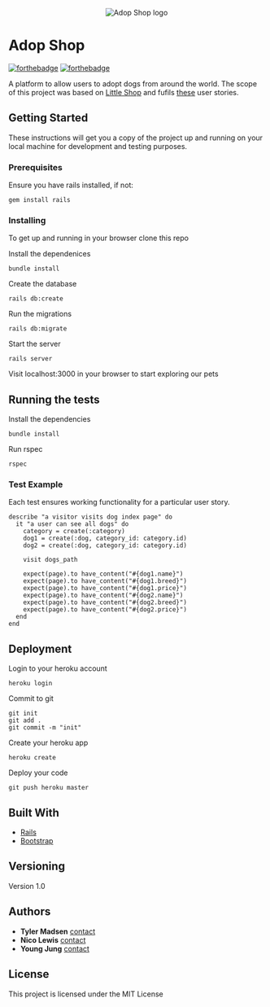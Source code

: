 <p align="center">
  <img src="https://image.ibb.co/jhTWew/dog_logo.jpg" alt="Adop Shop logo"/>
</p>



# Adop Shop

[![forthebadge](http://forthebadge.com/images/badges/made-with-ruby.svg)](http://forthebadge.com)
[![forthebadge](http://forthebadge.com/images/badges/built-with-love.svg)](http://forthebadge.com)

A platform to allow users to adopt dogs from around the world. The scope of this project was based on [Little Shop](https://www.google.com) and fufils [these](https://www.google.com) user stories.



## Getting Started


These instructions will get you a copy of the project up and running on your local machine for development and testing purposes.

### Prerequisites

Ensure you have rails installed, if not:

```
gem install rails 
```

### Installing

To get up and running in your browser clone this repo 

Install the dependenices

```
bundle install 
```

Create the database

```
rails db:create
```

Run the migrations

```
rails db:migrate
```

Start the server

```
rails server
```

Visit localhost:3000 in your browser to start exploring our pets

## Running the tests

Install the dependencies

```
bundle install
```

Run rspec

```
rspec
```


### Test Example

Each test ensures working functionality for a particular user story. 

```
describe "a visitor visits dog index page" do
  it "a user can see all dogs" do
    category = create(:category)
    dog1 = create(:dog, category_id: category.id)
    dog2 = create(:dog, category_id: category.id)

    visit dogs_path

    expect(page).to have_content("#{dog1.name}")
    expect(page).to have_content("#{dog1.breed}")
    expect(page).to have_content("#{dog1.price}")
    expect(page).to have_content("#{dog2.name}")
    expect(page).to have_content("#{dog2.breed}")
    expect(page).to have_content("#{dog2.price}")
  end
end
```

## Deployment

Login to your heroku account

```
heroku login
```

Commit to git

```
git init
git add .
git commit -m "init"
```

Create your heroku app

```
heroku create
```

Deploy your code

```
git push heroku master
```


## Built With

* [Rails](https://github.com/rails/rails) 
* [Bootstrap](https://github.com/twbs/bootstrap-rubygem) 


## Versioning

Version 1.0

## Authors

* **Tyler Madsen** [contact](https://github.com/tylermarshal)
* **Nico Lewis** [contact](https://github.com/nico24687)
* **Young Jung** [contact](https://github.com/seoulstice)



## License

This project is licensed under the MIT License 

